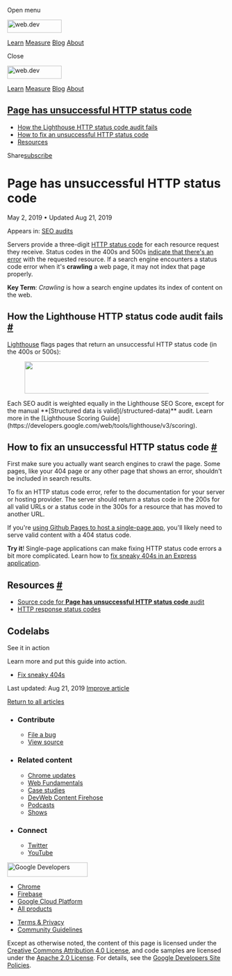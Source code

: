 <span class="w-tooltip w-tooltip--left">Open menu</span>

<a href="/" class="gc-analytics-event header-default__logo-link"><img src="/images/lockup.svg" alt="web.dev" class="header-default__logo" width="125" height="30" /></a>

<a href="/learn/" class="gc-analytics-event header-default__link">Learn</a> <a href="/measure/" class="gc-analytics-event header-default__link">Measure</a> <a href="/blog/" class="gc-analytics-event header-default__link">Blog</a> <a href="/about/" class="gc-analytics-event header-default__link">About</a>

<span class="w-tooltip">Close</span>

<a href="/" class="gc-analytics-event"><img src="/images/lockup.svg" alt="web.dev" class="drawer-default__logo" width="125" height="30" /></a>

<a href="/learn/" class="gc-analytics-event drawer-default__link">Learn</a> <a href="/measure/" class="gc-analytics-event drawer-default__link">Measure</a> <a href="/blog/" class="gc-analytics-event drawer-default__link">Blog</a> <a href="/about/" class="gc-analytics-event drawer-default__link">About</a>

<a href="#page-has-unsuccessful-http-status-code" class="w-toc__header--link">Page has unsuccessful HTTP status code</a>
------------------------------------------------------------------------------------------------------------------------

-   [How the Lighthouse HTTP status code audit fails](#how-the-lighthouse-http-status-code-audit-fails)
-   [How to fix an unsuccessful HTTP status code](#how-to-fix-an-unsuccessful-http-status-code)
-   [Resources](#resources)

Share<a href="/newsletter/" class="gc-analytics-event w-actions__fab w-actions__fab--subscribe"><span>subscribe</span></a>

Page has unsuccessful HTTP status code
======================================

May 2, 2019 <span class="w-author__separator">•</span> Updated Aug 21, 2019

<span class="w-post-signpost__title">Appears in:</span> <a href="/lighthouse-seo" class="w-post-signpost__link">SEO audits</a>

Servers provide a three-digit [HTTP status code](https://developer.mozilla.org/en-US/docs/Web/HTTP/Status) for each resource request they receive. Status codes in the 400s and 500s [indicate that there's an error](https://developer.mozilla.org/en-US/docs/Web/HTTP/Status#Client_error_responses) with the requested resource. If a search engine encounters a status code error when it's **crawling** a web page, it may not index that page properly.

**Key Term**: *Crawling* is how a search engine updates its index of content on the web.

How the Lighthouse HTTP status code audit fails <a href="#how-the-lighthouse-http-status-code-audit-fails" class="w-headline-link">#</a>
----------------------------------------------------------------------------------------------------------------------------------------

[Lighthouse](https://developers.google.com/web/tools/lighthouse/) flags pages that return an unsuccessful HTTP status code (in the 400s or 500s):

<figure><img src="https://web-dev.imgix.net/image/tcFciHGuF3MxnTr1y5ue01OGLBn2/omMzgdKyzeYBQjPjQFKa.png?auto=format" class="w-screenshot" sizes="(min-width: 800px) 800px, calc(100vw - 48px)" srcset="https://web-dev.imgix.net/image/tcFciHGuF3MxnTr1y5ue01OGLBn2/omMzgdKyzeYBQjPjQFKa.png?auto=format&amp;w=200 200w, https://web-dev.imgix.net/image/tcFciHGuF3MxnTr1y5ue01OGLBn2/omMzgdKyzeYBQjPjQFKa.png?auto=format&amp;w=228 228w, https://web-dev.imgix.net/image/tcFciHGuF3MxnTr1y5ue01OGLBn2/omMzgdKyzeYBQjPjQFKa.png?auto=format&amp;w=260 260w, https://web-dev.imgix.net/image/tcFciHGuF3MxnTr1y5ue01OGLBn2/omMzgdKyzeYBQjPjQFKa.png?auto=format&amp;w=296 296w, https://web-dev.imgix.net/image/tcFciHGuF3MxnTr1y5ue01OGLBn2/omMzgdKyzeYBQjPjQFKa.png?auto=format&amp;w=338 338w, https://web-dev.imgix.net/image/tcFciHGuF3MxnTr1y5ue01OGLBn2/omMzgdKyzeYBQjPjQFKa.png?auto=format&amp;w=385 385w, https://web-dev.imgix.net/image/tcFciHGuF3MxnTr1y5ue01OGLBn2/omMzgdKyzeYBQjPjQFKa.png?auto=format&amp;w=439 439w, https://web-dev.imgix.net/image/tcFciHGuF3MxnTr1y5ue01OGLBn2/omMzgdKyzeYBQjPjQFKa.png?auto=format&amp;w=500 500w, https://web-dev.imgix.net/image/tcFciHGuF3MxnTr1y5ue01OGLBn2/omMzgdKyzeYBQjPjQFKa.png?auto=format&amp;w=571 571w, https://web-dev.imgix.net/image/tcFciHGuF3MxnTr1y5ue01OGLBn2/omMzgdKyzeYBQjPjQFKa.png?auto=format&amp;w=650 650w, https://web-dev.imgix.net/image/tcFciHGuF3MxnTr1y5ue01OGLBn2/omMzgdKyzeYBQjPjQFKa.png?auto=format&amp;w=741 741w, https://web-dev.imgix.net/image/tcFciHGuF3MxnTr1y5ue01OGLBn2/omMzgdKyzeYBQjPjQFKa.png?auto=format&amp;w=845 845w, https://web-dev.imgix.net/image/tcFciHGuF3MxnTr1y5ue01OGLBn2/omMzgdKyzeYBQjPjQFKa.png?auto=format&amp;w=964 964w, https://web-dev.imgix.net/image/tcFciHGuF3MxnTr1y5ue01OGLBn2/omMzgdKyzeYBQjPjQFKa.png?auto=format&amp;w=1098 1098w, https://web-dev.imgix.net/image/tcFciHGuF3MxnTr1y5ue01OGLBn2/omMzgdKyzeYBQjPjQFKa.png?auto=format&amp;w=1252 1252w, https://web-dev.imgix.net/image/tcFciHGuF3MxnTr1y5ue01OGLBn2/omMzgdKyzeYBQjPjQFKa.png?auto=format&amp;w=1428 1428w, https://web-dev.imgix.net/image/tcFciHGuF3MxnTr1y5ue01OGLBn2/omMzgdKyzeYBQjPjQFKa.png?auto=format&amp;w=1600 1600w" width="800" height="74" /></figure>Each SEO audit is weighted equally in the Lighthouse SEO Score, except for the manual **[Structured data is valid](/structured-data)** audit. Learn more in the [Lighthouse Scoring Guide](https://developers.google.com/web/tools/lighthouse/v3/scoring).

How to fix an unsuccessful HTTP status code <a href="#how-to-fix-an-unsuccessful-http-status-code" class="w-headline-link">#</a>
--------------------------------------------------------------------------------------------------------------------------------

First make sure you actually want search engines to crawl the page. Some pages, like your 404 page or any other page that shows an error, shouldn't be included in search results.

To fix an HTTP status code error, refer to the documentation for your server or hosting provider. The server should return a status code in the 200s for all valid URLs or a status code in the 300s for a resource that has moved to another URL.

If you're [using Github Pages to host a single-page app](https://www.smashingmagazine.com/2016/08/sghpa-single-page-app-hack-github-pages/), you'll likely need to serve valid content with a 404 status code.

**Try it**! Single-page applications can make fixing HTTP status code errors a bit more complicated. Learn how to [fix sneaky 404s in an Express application](/codelab-fix-sneaky-404).

Resources <a href="#resources" class="w-headline-link">#</a>
------------------------------------------------------------

-   [Source code for **Page has unsuccessful HTTP status code** audit](https://github.com/GoogleChrome/lighthouse/blob/master/lighthouse-core/audits/seo/http-status-code.js)
-   [HTTP response status codes](https://developer.mozilla.org/en-US/docs/Web/HTTP/Status)

Codelabs
--------

See it in action

Learn more and put this guide into action.

-   <a href="/codelab-fix-sneaky-404/" class="w-callout__link w-callout__link--codelab">Fix sneaky 404s</a>

<span class="w-mr--sm">Last updated: Aug 21, 2019 </span>[Improve article](https://github.com/GoogleChrome/web.dev/blob/master/src/site/content/en/lighthouse-seo/http-status-code/index.md)

<a href="/lighthouse-seo" class="gc-analytics-event w-article-navigation__link w-article-navigation__link--back w-article-navigation__link--single">Return to all articles</a>

-   ### Contribute

    -   <a href="https://github.com/GoogleChrome/web.dev/issues/new?assignees=&amp;labels=bug&amp;template=bug_report.md&amp;title=" class="w-footer__linkbox-link">File a bug</a>
    -   <a href="https://github.com/googlechrome/web.dev" class="w-footer__linkbox-link">View source</a>

-   ### Related content

    -   <a href="https://blog.chromium.org/" class="w-footer__linkbox-link">Chrome updates</a>
    -   <a href="https://developers.google.com/web/" class="w-footer__linkbox-link">Web Fundamentals</a>
    -   <a href="https://developers.google.com/web/showcase/" class="w-footer__linkbox-link">Case studies</a>
    -   <a href="https://devwebfeed.appspot.com/" class="w-footer__linkbox-link">DevWeb Content Firehose</a>
    -   <a href="/podcasts/" class="w-footer__linkbox-link">Podcasts</a>
    -   <a href="/shows/" class="w-footer__linkbox-link">Shows</a>

-   ### Connect

    -   <a href="https://www.twitter.com/ChromiumDev" class="w-footer__linkbox-link">Twitter</a>
    -   <a href="https://www.youtube.com/user/ChromeDevelopers" class="w-footer__linkbox-link">YouTube</a>

<a href="https://developers.google.com/" class="w-footer__utility-logo-link"><img src="/images/lockup-color.png" alt="Google Developers" class="w-footer__utility-logo" width="185" height="33" /></a>

-   <a href="https://developer.chrome.com/" class="w-footer__utility-link">Chrome</a>
-   <a href="https://firebase.google.com/" class="w-footer__utility-link">Firebase</a>
-   <a href="https://cloud.google.com/" class="w-footer__utility-link">Google Cloud Platform</a>
-   <a href="https://developers.google.com/products" class="w-footer__utility-link">All products</a>

<!-- -->

-   <a href="https://policies.google.com/" class="w-footer__utility-link">Terms &amp; Privacy</a>
-   <a href="/community-guidelines/" class="w-footer__utility-link">Community Guidelines</a>

Except as otherwise noted, the content of this page is licensed under the [Creative Commons Attribution 4.0 License](https://creativecommons.org/licenses/by/4.0/), and code samples are licensed under the [Apache 2.0 License](https://www.apache.org/licenses/LICENSE-2.0). For details, see the [Google Developers Site Policies](https://developers.google.com/terms/site-policies).
